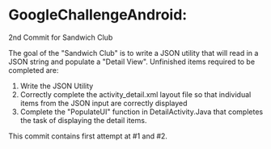 # GoogleChallengeAndroid:

2nd Commit for Sandwich Club

The goal of the "Sandwich Club" is to write a JSON utility that will read in a JSON string and populate a "Detail View".  Unfinished items required to be completed are:

1) Write the JSON Utility
2) Correctly complete the activity_detail.xml layout file so that individual items from the JSON input are correctly displayed
3) Complete the "PopulateUI" function in DetailActivity.Java that completes the task of displaying the detail items.

This commit contains first attempt at #1 and #2.
